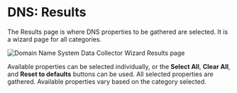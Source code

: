 # DNS: Results

The Results page is where DNS properties to be gathered are selected. It is a wizard page for all
categories.

![Domain Name System Data Collector Wizard Results page](/img/product_docs/accessanalyzer/12.0/admin/datacollector/adinventory/results.webp)

Available properties can be selected individually, or the **Select All**, **Clear All**, and **Reset
to defaults** buttons can be used. All selected properties are gathered. Available properties vary
based on the category selected.
